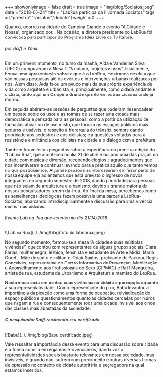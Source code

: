 +++
showonlyimage = false
draft = true
image = "img/blog/Sociatos.jpeg"
date = "2018-05-24"
title = "LabRua participa da II Jornada Sociatos"
tags = ["palestra","sociatos","debate"]
weight = 0
+++

Quando, ocorreu na cidade de Campina Grande o evento "A Cidade é Nossa", organizado por... Na ocasião, a diretora presidente do LabRua foi convidada para participar do Programa Ideia Livre da Tv Itararé.
<!--more-->

<H6>por Raiff e Yona</H6>

Em um primeiro momento, no turno da manhã, Aída e Vanderlan Silva (UFCG) compuseram a Mesa 1: “A cidade, projetos e usos”. Incialmente, houve uma apresentação sobre o que é o LabRua, mostrando desde o que são nossas pesquisas até os eventos e intervenções urbanas realizadas por nós. Além disso, Aída falou um pouco mais da sua própria experiência de vida como arquiteta e urbanista, e, principalmente, como cidadã andante e ciclista, tanto aqui em Campina Grande quanto em outras cidades onde já morou.

Em seguida abriram-se sessões de perguntas que puderam desencadear um debate sobre os usos e as formas de se fazer uma cidade mais democrática e pensada para as pessoas, como a partir da utilização de fachadas ativas ou de uso misto, que tornam os espaços públicos mais seguros e usáveis; o respeito à hierarquia do trânsito, sempre dando prioridade aos pedestres e aos ciclistas; e a questões voltadas para a resistência e militância dos ciclistas na cidade e o diálogo com a prefeitura.

Também foram feitas perguntas sobre a experiência da primeira edição do “Lab.na.Rua”, que aconteceu no dia 21 de abril e ocupou uma das praças da cidade com música e diversão, recebendo elogios e agradecimentos que nos incentivaram a continuar levando para a prática aquilo que tanto vemos no que pesquisamos. Algumas pessoas se interessaram em fazer parte da nossa equipe e já adiantamos que está previsto o ingresso de novos integrantes no segundo semestre de 2018, dando prioridade para pessoas que não sejam de arquitetura e urbanismo, devido a grande maioria de nossos pesquisadores serem da área. Ao final da mesa, percebemos como as semelhanças ideológicas fazem possíveis uma parceria LabRua-Sociatos, abarcando interdisciplinarmente a discussão para uma vivência melhor nas cidades.

<H6>Evento Lab.na.Rua que aconteu no dia 21/04/2018</H6>
![Lab na Rua](../../img/blog/foto do labnarua.jpeg)

No segundo momento, formou-se a mesa “A cidade e suas múltiplas vivências”, que contou com representantes de alguns grupos sociais: Clara Farias, mulher negra, lésbica, feminista e estudante de Arte e Mídia, Maria Goretti, Mãe de santo e militante, Odair Santos, praticante de Parkour, Regis Gonçalves, representante do Centro Informativo de Prevenção, Mobilização e Aconselhamento aos Profissionais do Sexo (CIPMAC) e Raiff Mangueira, artista de rua, estudante de Urbanismo e Arquitetura e membro do LabRua.

Nesta mesa cada um contou suas vivências na cidade e percepções quanto a sua representatividade. Como representante do pixo, Babu levantou a importância da pixação como uma forma de ocupação, reivindicação do espaço público e questionamentos quanto as cidades cercadas por muros que negam a rua e consequentemente toda uma cidade invisível aos olhos das classes mais abastadas da sociedade.

<H6>O pesquisador Raiff recebendo seu certificado</H6>
![Babu](../../img/blog/Babu certificado.jpeg)

Vale ressaltar a importância desse evento para uma discussão sobre cidade e a forma como a enxergamos e vivenciamos, dando voz a representatividades sociais bastante relevantes em nossa sociedade, mas invisíveis, e quando não, sofrem com preconceito e outras diversas formas de opressão no contexto de cidade autoritária e segregadora na qual estamos inseridos.
